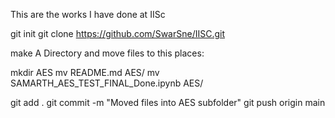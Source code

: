 This are the works I have done at IISc


git init
git clone https://github.com/SwarSne/IISC.git


make A Directory and move files to this places:

mkdir AES
mv README.md AES/
mv SAMARTH_AES_TEST_FINAL_Done.ipynb AES/

git add .
git commit -m "Moved files into AES subfolder"
git push origin main
